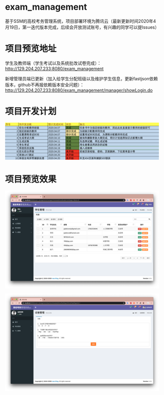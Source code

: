 # exam_management
基于SSM的高校考务管理系统，项目部署环境为腾讯云（最新更新时间2020年4月19日，第一迭代版本完成，后续会开放测试账号，有兴趣的同学可以提Issues）

# 项目预览地址

学生及教师端（学生考试以及系统批改试卷完成）：http://129.204.207.233:8080/exam_management

新增管理员端已更新（加入给学生分配班级以及维护学生信息，更新fastjson依赖版本，github不再报依赖版本安全问题）：http://129.204.207.233:8080/exam_management/manager/showLogin.do 

# 项目开发计划

![项目开发计划](/plan.png)

# 项目预览效果

![项目预览效果](/preview1.png)

![项目预览效果](/preview2.png)